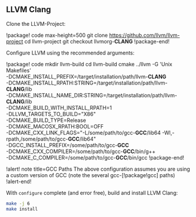 ## LLVM Clang

Clone the LLVM-Project:

!package! code max-height=500
git clone https://github.com/llvm/llvm-project
cd llvm-project
git checkout llvmorg-__CLANG__
!package-end!

Configure LLVM using the recommended arguments:

!package! code
mkdir llvm-build
cd llvm-build
cmake ../llvm -G 'Unix Makefiles' \
-DCMAKE_INSTALL_PREFIX=/target/installation/path/llvm-__CLANG__ \
-DCMAKE_INSTALL_RPATH:STRING=/target/installation/path/llvm-__CLANG__/lib \
-DCMAKE_INSTALL_NAME_DIR:STRING=/target/installation/path/llvm-__CLANG__/lib \
-DCMAKE_BUILD_WITH_INSTALL_RPATH=1 \
-DLLVM_TARGETS_TO_BUILD="X86" \
-DCMAKE_BUILD_TYPE=Release \
-DCMAKE_MACOSX_RPATH:BOOL=OFF \
-DCMAKE_CXX_LINK_FLAGS="-L/some/path/to/gcc-__GCC__/lib64 -Wl,-rpath,/some/path/to/gcc-__GCC__/lib64" \
-DGCC_INSTALL_PREFIX=/some/path/to/gcc-__GCC__ \
-DCMAKE_CXX_COMPILER=/some/path/to/gcc-__GCC__/bin/g++ \
-DCMAKE_C_COMPILER=/some/path/to/gcc-__GCC__/bin/gcc
!package-end!

!alert! note title=GCC Paths
The above configuration assumes you are using a custom version of GCC (note the several
gcc-[!package!gcc] paths)
!alert-end!

With `configure` complete (and error free), build and install LLVM Clang:

```bash
make -j 6
make install
```
